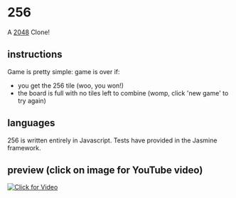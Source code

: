 # 256

A [2048](https://gabrielecirulli.github.io/2048/) Clone!

## instructions
Game is pretty simple: game is over if:
* you get the 256 tile (woo, you won!)
* the board is full with no tiles left to combine (womp, click 'new game' to try again)

## languages
256 is written entirely in Javascript. Tests have provided in the Jasmine framework.

## preview (click on image for YouTube video)

[![Click for Video](http://i58.photobucket.com/albums/g270/allyshaye/EL2MIxb%20-%20Imgur_zpsljmlqorl.gif)](https://youtu.be/KNSoBQat1O0 "Click for Video!")

